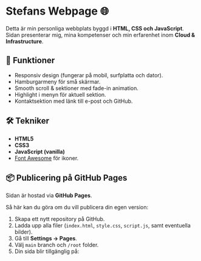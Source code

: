 # Stefans Webpage 🌐

Detta är min personliga webbplats byggd i **HTML, CSS och JavaScript**.  
Sidan presenterar mig, mina kompetenser och min erfarenhet inom **Cloud & Infrastructure**.

## 🚀 Funktioner
- Responsiv design (fungerar på mobil, surfplatta och dator).
- Hamburgarmeny för små skärmar.
- Smooth scroll & sektioner med fade-in animation.
- Highlight i menyn för aktuell sektion.
- Kontaktsektion med länk till e-post och GitHub.

## 🛠 Tekniker
- **HTML5**
- **CSS3**
- **JavaScript (vanilla)**
- [Font Awesome](https://fontawesome.com/) för ikoner.

## 📦 Publicering på GitHub Pages
Sidan är hostad via **GitHub Pages**.

Så här kan du göra om du vill publicera din egen version:
1. Skapa ett nytt repository på GitHub.
2. Ladda upp alla filer (`index.html`, `style.css`, `script.js`, samt eventuella bilder).
3. Gå till **Settings → Pages**.
4. Välj `main` branch och `/root` folder.
5. Din sida blir tillgänglig på:
